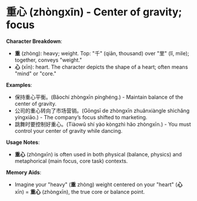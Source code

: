 # **重心 (zhòngxīn) - Center of gravity; focus**

**Character Breakdown**:  
- **重** (zhòng): heavy; weight. Top: "千" (qiān, thousand) over "里" (lǐ, mile); together, conveys "weight."  
- **心** (xīn): heart. The character depicts the shape of a heart; often means "mind" or "core."

**Examples**:  
- 保持重心平衡。(Bǎochí zhòngxīn pínghéng.) - Maintain balance of the center of gravity.  
- 公司的重心转向了市场营销。(Gōngsī de zhòngxīn zhuǎnxiàngle shìchǎng yíngxiāo.) - The company’s focus shifted to marketing.  
- 跳舞时要控制好重心。(Tiàowǔ shí yào kòngzhì hǎo zhòngxīn.) - You must control your center of gravity while dancing.

**Usage Notes**:  
- **重心** (zhòngxīn) is often used in both physical (balance, physics) and metaphorical (main focus, core task) contexts.

**Memory Aids**:  
- Imagine your "heavy" (**重** zhòng) weight centered on your "heart" (**心** xīn) = **重心** (zhòngxīn), the true core or balance point.